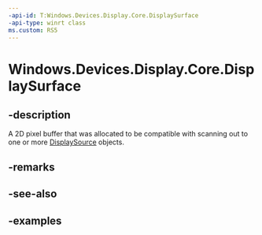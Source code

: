 ```yaml
---
-api-id: T:Windows.Devices.Display.Core.DisplaySurface
-api-type: winrt class
ms.custom: RS5
---
```


<!-- Class syntax.
public class DisplaySurface 
-->

# Windows.Devices.Display.Core.DisplaySurface

## -description
A 2D pixel buffer that was allocated to be compatible with scanning out to one or more [DisplaySource](displaysource.md) objects.

## -remarks

## -see-also

## -examples
